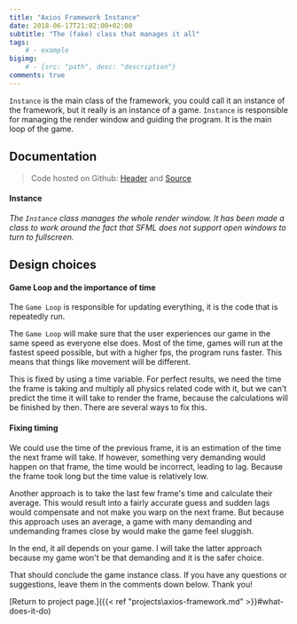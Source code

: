 ```yaml
---
title: "Axios Framework Instance"
date: 2018-06-17T21:02:00+02:00
subtitle: "The (fake) class that manages it all"
tags: 
    # - example
bigimg: 
    # - {src: "path", desc: "description"}
comments: true
---
```

`Instance` is the main class of the framework, you could call it an instance of the framework, but it really is an instance of a game. `Instance` is responsible for managing the render window and guiding the program. It is the main loop of the game.
<!--more-->

## Documentation
> Code hosted on Github: [Header](https://github.com/antjowie/Axios-framework/blob/master/include/Axios/Instance.h) and [Source](https://github.com/antjowie/Axios-framework/blob/master/src/Axios/Instance.cpp)

#### Instance
_The `Instance` class manages the whole render window. It has been made a class to work around the fact that SFML does not support open windows to turn to fullscreen._  

## Design choices
#### Game Loop and the importance of time
The `Game Loop` is responsible for updating everything, it is the code that is repeatedly run.  

The `Game Loop` will make sure that the user experiences our game in the same speed as everyone else does. Most of the time, games will run at the fastest speed possible, but with a higher fps, the program runs faster. This means that things like movement will be different.

This is fixed by using a time variable. For perfect results, we need the time the frame is taking and multiply all physics related code with it, but we can't predict the time it will take to render the frame, because the calculations will be finished by then. There are several ways to fix this.

#### Fixing timing 
We could use the time of the previous frame, it is an estimation of the time the next frame will take. If however, something very demanding would happen on that frame, the time would be incorrect, leading to lag. Because the frame took long but the time value is relatively low.  

Another approach is to take the last few frame's time and calculate their average. This would result into a fairly accurate guess and sudden lags would compensate and not make you warp on the next frame. But because this approach uses an average, a game with many demanding and undemanding frames close by would make the game feel sluggish.

In the end, it all depends on your game. I will take the latter approach because my game won't be that demanding and it is the safer choice.

That should conclude the game instance class. If you have any questions or suggestions, leave them in the comments down below. Thank you!

[Return to project page.]({{< ref "projects\axios-framework.md" >}}#what-does-it-do)